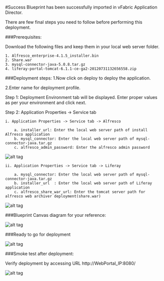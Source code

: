 #Success
Blueprint has been successfully imported in  vFabric Application Director. 

There are  few final steps you need to follow before performing this deployment.

###Prerequisites:

Download  the following files and keep them in your local web server folder.

		
	1. Alfresco_enterprise-4.1.5_installer.bin
	2. Share.war
	3. mysql-connector-java-5.0.8.tar.gz
	4. liferay-portal-tomcat-6.1.1-ce-ga2-20120731132656558.zip
    
###Deployment steps:
1.Now click on deploy to deploy the application.

2.Enter name for deployment profile.

Step 1: Deployment Environment tab will be displayed. Enter proper values as per your environment and click next.


Step 2: Application Properties -> Service tab 

	i. Application Properties -> Service tab -> Alfresco
		
        a. installer_url: Enter the local web server path of install Alfresco application  
        b. mysql_connector: Enter the local web server path of mysql-connector-java.tar.gz
        c. alfresco_admin_password: Enter the alfresco admin password 


![alt tag](https://raw.github.com/vmware-applicationdirector/solutions-import-beta/Liferay-Alfresco-Application-Blueprint-50/Service-property-Alfresco.png)

		
	ii. Application Properties -> Service tab -> Liferay 
	
		a. mysql_connector: Enter the local web server path of mysql-connector-java.tar.gz
        b. installer_url  : Enter the local web server path of Liferay application         
        c. alfresco_share_war_url: Enter the tomcat server path for alfresco web archiver deployment(share.war)

![alt tag](https://raw.github.com/vmware-applicationdirector/solutions-import-beta/Liferay-Alfresco-Application-Blueprint-50/Service-property-Liferay.png)
	
###Blueprint Canvas diagram for your reference:

![alt tag](https://raw.github.com/vmware-applicationdirector/solutions-import-beta/Liferay-Alfresco-Application-Blueprint-50/Service-property-Alfresco.png) 


###Ready to go for deployment

![alt tag](https://raw.github.com/vmware-applicationdirector/solutions-import-beta/Liferay-Alfresco-Application-Blueprint-50/Liferay-Alfresco-Application-Blueprint-Canvas.png)


###Smoke test after deployment:

Verify deployment by accessing URL http://WebPortal_IP:8080/

![alt tag](https://raw.github.com/vmware-applicationdirector/solutions-import-beta/Liferay-Alfresco-Application-Blueprint-50/Smoke-Test.png)





 








